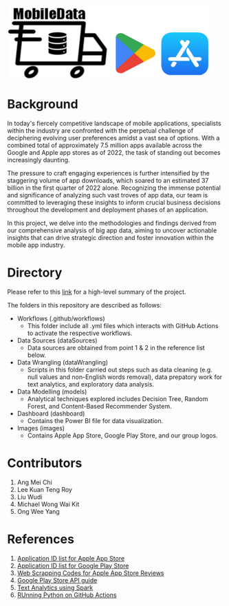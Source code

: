 <img src="https://github.com/Michaelwwk/appStoreAnalytics/blob/main/images/allLogosCombined.png" width="470" height="170">

# Background
In today's fiercely competitive landscape of mobile applications, specialists within the industry are confronted with the perpetual challenge of deciphering evolving user preferences amidst a vast sea of options. With a combined total of approximately 7.5 million apps available across the Google and Apple app stores as of 2022, the task of standing out becomes increasingly daunting. 

The pressure to craft engaging experiences is further intensified by the staggering volume of app downloads, which soared to an estimated 37 billion in the first quarter of 2022 alone. Recognizing the immense potential and significance of analyzing such vast troves of app data, our team is committed to leveraging these insights to inform crucial business decisions throughout the development and deployment phases of an application. 

In this project, we delve into the methodologies and findings derived from our comprehensive analysis of big app data, aiming to uncover actionable insights that can drive strategic direction and foster innovation within the mobile app industry. 

# Directory

Please refer to this [link](https://github.com/Michaelwwk/appStoreAnalytics/blob/main/projectSummary.pdf) for a high-level summary of the project.

The folders in this repository are described as follows:

- Workflows (.github/workflows)
  - This folder include all .yml files which interacts with GitHub Actions to activate the respective workflows.
- Data Sources (dataSources)
  - Data sources are obtained from point 1 & 2 in the reference list below.
- Data Wrangling (dataWrangling)
  - Scripts in this folder carried out steps such as data cleaning (e.g. null values and non-English words removal), data prepatory work for text analytics, and exploratory data analysis.
- Data Modelling (models)
  - Analytical techniques explored includes Decision Tree, Random Forest, and Content-Based Recommender System.
- Dashboard (dashboard)
  - Contains the Power BI file for data visualization.
- Images (images)
  - Contains Apple App Store, Google Play Store, and our group logos.
 
# Contributors
1. Ang Mei Chi
2. Lee Kuan Teng Roy
3. Liu Wudi
4. Michael Wong Wai Kit
5. Ong Wee Yang

# References
1. [Application ID list for Apple App Store](https://github.com/gauthamp10/apple-appstore-apps)
2. [Application ID list for Google Play Store](https://github.com/gauthamp10/Google_Play_App_Info)
4. [Web Scrapping Codes for Apple App Store Reviews](https://github.com/glennfang/apple-app-reviews-scraper/blob/main/src/apple_app_reviews_scraper.py)
5. [Google Play Store API guide](https://pypi.org/project/google-play-scraper)
7. [Text Analytics using Spark](https://community.cloudera.com/t5/Community-Articles/Spark-Text-Analytics-Uncovering-Data-Driven-Topics/ta-p/244377)
8. [RUnning Python on GitHub Actions](https://www.python-engineer.com/posts/run-python-github-actions)
